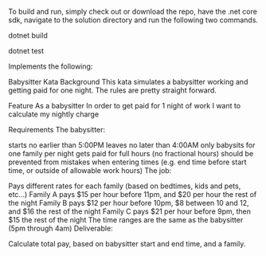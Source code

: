 To build and run, simply check out or download the repo, have the .net core sdk,
navigate to the solution directory and run the following two commands.

dotnet build

dotnet test


Implements the following:

Babysitter Kata
Background
This kata simulates a babysitter working and getting paid for one night. The rules are pretty straight forward.

Feature
As a babysitter
In order to get paid for 1 night of work
I want to calculate my nightly charge

Requirements
The babysitter:

starts no earlier than 5:00PM
leaves no later than 4:00AM
only babysits for one family per night
gets paid for full hours (no fractional hours)
should be prevented from mistakes when entering times (e.g. end time before start time, or outside of allowable work hours)
The job:

Pays different rates for each family (based on bedtimes, kids and pets, etc...)
Family A pays $15 per hour before 11pm, and $20 per hour the rest of the night
Family B pays $12 per hour before 10pm, $8 between 10 and 12, and $16 the rest of the night
Family C pays $21 per hour before 9pm, then $15 the rest of the night
The time ranges are the same as the babysitter (5pm through 4am)
Deliverable:

Calculate total pay, based on babysitter start and end time, and a family.
